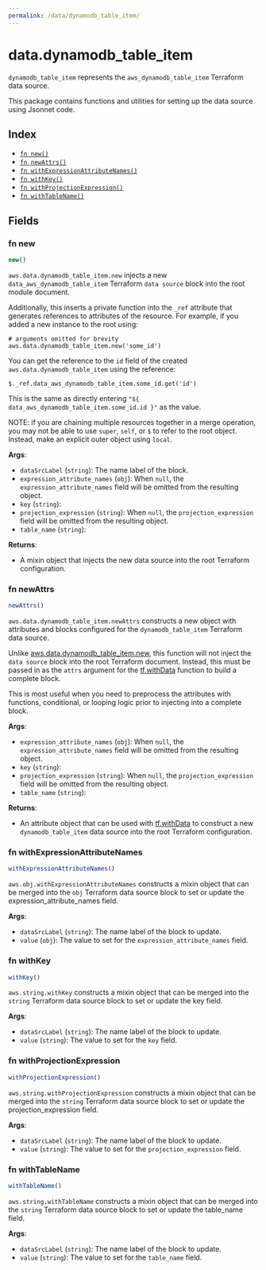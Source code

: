 ```yaml
---
permalink: /data/dynamodb_table_item/
---
```


# data.dynamodb_table_item

`dynamodb_table_item` represents the `aws_dynamodb_table_item` Terraform data source.



This package contains functions and utilities for setting up the data source using Jsonnet code.


## Index

* [`fn new()`](#fn-new)
* [`fn newAttrs()`](#fn-newattrs)
* [`fn withExpressionAttributeNames()`](#fn-withexpressionattributenames)
* [`fn withKey()`](#fn-withkey)
* [`fn withProjectionExpression()`](#fn-withprojectionexpression)
* [`fn withTableName()`](#fn-withtablename)

## Fields

### fn new

```ts
new()
```


`aws.data.dynamodb_table_item.new` injects a new `data_aws_dynamodb_table_item` Terraform `data source`
block into the root module document.

Additionally, this inserts a private function into the `_ref` attribute that generates references to attributes of the
resource. For example, if you added a new instance to the root using:

    # arguments omitted for brevity
    aws.data.dynamodb_table_item.new('some_id')

You can get the reference to the `id` field of the created `aws.data.dynamodb_table_item` using the reference:

    $._ref.data_aws_dynamodb_table_item.some_id.get('id')

This is the same as directly entering `"${ data_aws_dynamodb_table_item.some_id.id }"` as the value.

NOTE: if you are chaining multiple resources together in a merge operation, you may not be able to use `super`, `self`,
or `$` to refer to the root object. Instead, make an explicit outer object using `local`.

**Args**:
  - `dataSrcLabel` (`string`): The name label of the block.
  - `expression_attribute_names` (`obj`):  When `null`, the `expression_attribute_names` field will be omitted from the resulting object.
  - `key` (`string`): 
  - `projection_expression` (`string`):  When `null`, the `projection_expression` field will be omitted from the resulting object.
  - `table_name` (`string`): 

**Returns**:
- A mixin object that injects the new data source into the root Terraform configuration.


### fn newAttrs

```ts
newAttrs()
```


`aws.data.dynamodb_table_item.newAttrs` constructs a new object with attributes and blocks configured for the `dynamodb_table_item`
Terraform data source.

Unlike [aws.data.dynamodb_table_item.new](#fn-dynamodb_table_itemnew), this function will not inject the `data source`
block into the root Terraform document. Instead, this must be passed in as the `attrs` argument for the
[tf.withData](https://github.com/tf-libsonnet/core/tree/main/docs#fn-withdata) function to build a complete block.

This is most useful when you need to preprocess the attributes with functions, conditional, or looping logic prior to
injecting into a complete block.

**Args**:
  - `expression_attribute_names` (`obj`):  When `null`, the `expression_attribute_names` field will be omitted from the resulting object.
  - `key` (`string`): 
  - `projection_expression` (`string`):  When `null`, the `projection_expression` field will be omitted from the resulting object.
  - `table_name` (`string`): 

**Returns**:
  - An attribute object that can be used with [tf.withData](https://github.com/tf-libsonnet/core/tree/main/docs#fn-withdata) to construct a new `dynamodb_table_item` data source into the root Terraform configuration.


### fn withExpressionAttributeNames

```ts
withExpressionAttributeNames()
```

`aws.obj.withExpressionAttributeNames` constructs a mixin object that can be merged into the `obj`
Terraform data source block to set or update the expression_attribute_names field.



**Args**:
  - `dataSrcLabel` (`string`): The name label of the block to update.
  - `value` (`obj`): The value to set for the `expression_attribute_names` field.


### fn withKey

```ts
withKey()
```

`aws.string.withKey` constructs a mixin object that can be merged into the `string`
Terraform data source block to set or update the key field.



**Args**:
  - `dataSrcLabel` (`string`): The name label of the block to update.
  - `value` (`string`): The value to set for the `key` field.


### fn withProjectionExpression

```ts
withProjectionExpression()
```

`aws.string.withProjectionExpression` constructs a mixin object that can be merged into the `string`
Terraform data source block to set or update the projection_expression field.



**Args**:
  - `dataSrcLabel` (`string`): The name label of the block to update.
  - `value` (`string`): The value to set for the `projection_expression` field.


### fn withTableName

```ts
withTableName()
```

`aws.string.withTableName` constructs a mixin object that can be merged into the `string`
Terraform data source block to set or update the table_name field.



**Args**:
  - `dataSrcLabel` (`string`): The name label of the block to update.
  - `value` (`string`): The value to set for the `table_name` field.
